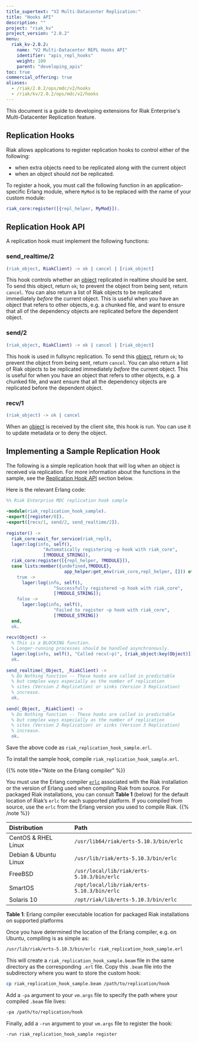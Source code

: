 ```yaml
---
title_supertext: "V2 Multi-Datacenter Replication:"
title: "Hooks API"
description: ""
project: "riak_kv"
project_version: "2.0.2"
menu:
  riak_kv-2.0.2:
    name: "V2 Multi-Datacenter REPL Hooks API"
    identifier: "apis_repl_hooks"
    weight: 100
    parent: "developing_apis"
toc: true
commercial_offering: true
aliases:
  - /riak/2.0.2/ops/mdc/v2/hooks
  - /riak/kv/2.0.2/ops/mdc/v2/hooks
---
```

[object]: https://github.com/basho/riak_kv/blob/master/src/riak_object.erl 

This document is a guide to developing extensions for Riak Enterprise's
Multi-Datacenter Replication feature.

## Replication Hooks

Riak allows applications to register replication hooks to control
either of the following:

* when extra objects need to be replicated along with the current object
* when an object should _not_ be replicated.

To register a hook, you must call the following function in an
application-specific Erlang module, where `MyMod` is to be replaced
with the name of your custom module:

```erlang
riak_core:register([{repl_helper, MyMod}]).
```

## Replication Hook API

A replication hook must implement the following functions:

### send_realtime/2

```erlang
(riak_object, RiakClient) -> ok | cancel | [riak_object]
```

This hook controls whether an [object][object]
replicated in realtime should be sent. To send this object, return `ok`;
to prevent the object from being sent, return `cancel`. You can also
return a list of Riak objects to be replicated immediately *before* the
current object. This is useful when you have an object that refers to
other objects, e.g. a chunked file, and want to ensure that all of the
dependency objects are replicated before the dependent object.
   
### send/2

```erlang
(riak_object, RiakClient) -> ok | cancel | [riak_object]
```

This hook is used in fullsync replication. To send this
[object][object],
return `ok`; to prevent the object from being sent, return `cancel`. You
can also return a list of Riak objects to be replicated immediately
*before* the current object. This is useful for when you have an object
that refers to other objects, e.g. a chunked file, and want ensure that
all the  dependency objects are replicated before the dependent object.

### recv/1

```erlang
(riak_object) -> ok | cancel
```

When an [object][object]
is received by the client site, this hook is run. You can use it to
update metadata or to deny the object.

## Implementing a Sample Replication Hook

The following is a simple replication hook that will log when an object
is received via replication. For more information about the functions in
the sample, see the [Replication Hook API](#replication-hook-api) section below.

Here is the relevant Erlang code:

```erlang
%% Riak Enterprise MDC replication hook sample
 
-module(riak_replication_hook_sample).
-export([register/0]).
-export([recv/1, send/2, send_realtime/2]).
 
register() ->
  riak_core:wait_for_service(riak_repl),
  lager:log(info, self(),
              "Automatically registering ~p hook with riak_core",
              [?MODULE_STRING]),
  riak_core:register([{repl_helper, ?MODULE}]),
  case lists:member({undefined,?MODULE},
                      app_helper:get_env(riak_core,repl_helper, [])) of
    true ->
      lager:log(info, self(),
                  "Successfully registered ~p hook with riak_core",
                  [?MODULE_STRING]);
    false ->
      lager:log(info, self(),
                  "Failed to register ~p hook with riak_core",
                  [?MODULE_STRING])
  end,
  ok.
 
recv(Object) ->
  % This is a BLOCKING function.
  % Longer-running processes should be handled asynchronously.
  lager:log(info, self(), "Called recv(~p)", [riak_object:key(Object)]),
  ok.
  
send_realtime(_Object, _RiakClient) ->
  % Do Nothing function -- These hooks are called in predictable
  % but complex ways especially as the number of replication 
  % sites (Version 2 Replication) or sinks (Version 3 Replication)
  % increase.  
  ok.
 
send(_Object, _RiakClient) ->
  % Do Nothing function -- These hooks are called in predictable
  % but complex ways especially as the number of replication 
  % sites (Version 2 Replication) or sinks (Version 3 Replication)
  % increase.  
  ok.
```

Save the above code as `riak_replication_hook_sample.erl`.

To install the sample hook, compile `riak_replication_hook_sample.erl`.

{{% note title="Note on the Erlang compiler" %}}

[erlc]: http://erlang.org/doc/man/erlc.html
You must use the Erlang compiler [`erlc`][erlc]
associated with the Riak installation or the version of Erlang used when
compiling Riak from source. For packaged Riak installations, you can
consult **Table 1** (below) for the default location of
Riak’s `erlc` for each supported platform. If you compiled
from source, use the `erlc` from the Erlang version you used
to compile Riak.
{{% /note %}}

Distribution | Path
:------------|:----
CentOS & RHEL Linux | `/usr/lib64/riak/erts-5.10.3/bin/erlc` |
Debian & Ubuntu Linux | `/usr/lib/riak/erts-5.10.3/bin/erlc` |
FreeBSD | `/usr/local/lib/riak/erts-5.10.3/bin/erlc` |
SmartOS | `/opt/local/lib/riak/erts-5.10.3/bin/erlc`
Solaris 10 | `/opt/riak/lib/erts-5.10.3/bin/erlc`

**Table 1**: Erlang compiler executable location for packaged Riak
installations on supported platforms

Once you have determined the location of the Erlang compiler, e.g. on
Ubuntu, compiling is as simple as:

```bash
/usr/lib/riak/erts-5.10.3/bin/erlc riak_replication_hook_sample.erl
```

This will create a `riak_replication_hook_sample.beam` file in the same
directory as the corresponding `.erl` file. Copy this `.beam` file into
the subdirectory where you want to store the custom hook:
   
```bash
cp riak_replication_hook_sample.beam /path/to/replication/hook
```
   
Add a `-pa` argument to your `vm.args` file to specify the path where
your compiled `.beam` file lives:

```bash
-pa /path/to/replication/hook
```
   
Finally, add a `-run` argument to your `vm.args` file to register the
hook:

```bash
-run riak_replication_hook_sample register
```

